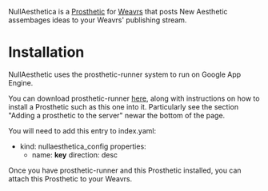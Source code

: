 




NullAesthetica is a [Prosthetic](http://developer.weavrs.com/) for [Weavrs](http://weavrs.com/) that posts New Aesthetic assembages ideas to your Weavrs' publishing stream.

# Installation

NullAesthetic uses the prosthetic-runner system to run on Google App Engine.

You can download prosthetic-runner [here](https://github.com/philterphactory/prosthetic-runner), along with instructions on how to install a Prosthetic such as this one into it. Particularly see the section "Adding a prosthetic to the server" newar the bottom of the page.

You will need to add this entry to index.yaml:

 - kind: nullaesthetica_config
   properties:
   - name: __key__
   direction: desc

Once you have prosthetic-runner and this Prosthetic installed, you can attach this Prosthetic to your Weavrs.
